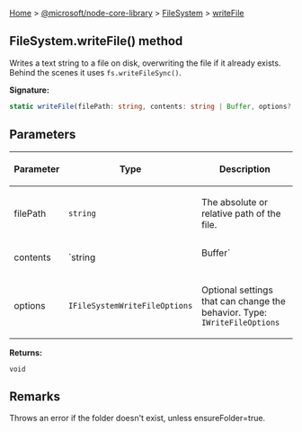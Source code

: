 [Home](./index) &gt; [@microsoft/node-core-library](./node-core-library.md) &gt; [FileSystem](./node-core-library.filesystem.md) &gt; [writeFile](./node-core-library.filesystem.writefile.md)

## FileSystem.writeFile() method

Writes a text string to a file on disk, overwriting the file if it already exists. Behind the scenes it uses `fs.writeFileSync()`<!-- -->.

<b>Signature:</b>

```typescript
static writeFile(filePath: string, contents: string | Buffer, options?: IFileSystemWriteFileOptions): void;
```

## Parameters

|  <p>Parameter</p> | <p>Type</p> | <p>Description</p> |
|  --- | --- | --- |
|  <p>filePath</p> | <p>`string`</p> | <p>The absolute or relative path of the file.</p> |
|  <p>contents</p> | <p>`string | Buffer`</p> | <p>The text that should be written to the file.</p> |
|  <p>options</p> | <p>`IFileSystemWriteFileOptions`</p> | <p>Optional settings that can change the behavior. Type: `IWriteFileOptions`</p> |

<b>Returns:</b>

`void`

## Remarks

Throws an error if the folder doesn't exist, unless ensureFolder=true.

